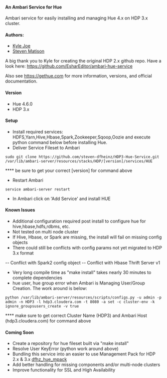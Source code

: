 #### An Ambari Service for Hue
Ambari service for easily installing and managing Hue 4.x on HDP 3.x cluster.

#### Authors: 
  - [Kyle Joe](https://github.com/EsharEditor)
  - [Steven Matison](https://github.com/steven-dfheinz)

A big thank you to Kyle for creating the original HDP 2.x github repo. 
Have a look here:  https://github.com/EsharEditor/ambari-hue-service

Also see https://gethue.com for more information, versions, and official documentation.

#### Version
- Hue 4.6.0
- HDP 3.x

#### Setup
- Install required services: HDFS,Yarn,Hive,Hbase,Spark,Zookeeper,Sqoop,Oozie and execute python command below before installing Hue.
- Deliver Service Fileset to Ambari   
``` 
sudo git clone https://github.com/steven-dfheinz/HDP3-Hue-Service.git /var/lib/ambari-server/resources/stacks/HDP/[version]/services/HUE
```
  **** be sure to get your correct [version] for command above

- Restart Ambari
```
service ambari-server restart
```
- In Ambari click on 'Add Service' and install HUE

#### Known Issues
- Additional configuration required post install to configure hue for hive,hbase,hdfs,rdbms, etc.
- Not tested on multi node cluster
- If Hive, Hbase, or Spark are missing, the install will fail on missing config objects
- There could still be conflicts with config params not yet migrated to HDP 3.x format

--   Conflict with Spark2 config object
--   Conflict with Hbase Thrift Server v1
- Very long compile time as "make install" takes nearly 30 minutes to complete dependencies
- hue user, hue group error when Ambari is Managing User/Group Creation. The work around is below:
```
python /var/lib/ambari-server/resources/scripts/configs.py -u admin -p admin -n HDP3 -l hdp3.cloudera.com -t 8080 -a set -c cluster-env -k  ignore_groupsusers_create -v true
```
  **** make sure to get correct Cluster Name (HDP3) and Ambari Host (hdp3.cloudera.com) for command above

#### Coming Soon
- Create a repository for hue fileset built via "make install"
- Resolve User KeyError (python work around above)
- Bundling this service into an easier to use Management Pack for HDP 2.x & 3.x [dfhz_hue_mpack](https://github.com/steven-dfheinz/dfhz_hue_mpack)
- Add better handling for missing components and/or multi-node clusters
- Improve functionality for SSL and High Availability

